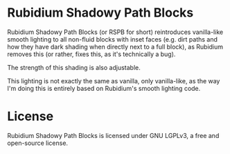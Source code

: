 # Rubidium Shadowy Path Blocks

Rubidium Shadowy Path Blocks (or RSPB for short) reintroduces vanilla-like smooth lighting to all non-fluid blocks with inset faces (e.g. dirt paths and how they have dark shading when directly next to a full block), as Rubidium removes this (or rather, fixes this, as it's technically a bug).

The strength of this shading is also adjustable.

This lighting is not exactly the same as vanilla, only vanilla-like, as the way I'm doing this is entirely based on Rubidium's smooth lighting code.

# License

Rubidium Shadowy Path Blocks is licensed under GNU LGPLv3, a free and open-source license. 
